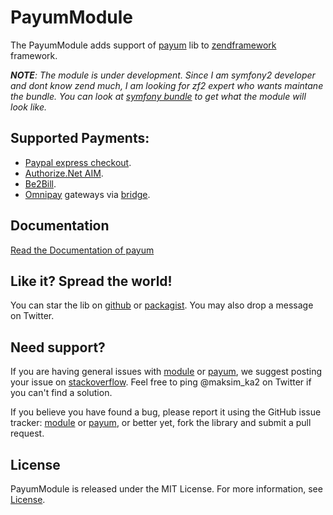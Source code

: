 PayumModule
===========

The PayumModule adds support of [payum](https://github.com/Payum/Payum) lib to [zendframework](http://framework.zend.com/) framework.

_**NOTE**: The module is under development. Since I am symfony2 developer and dont know zend much, I am looking for zf2 expert who wants maintane the bundle. You can look at [symfony bundle](https://github.com/Payum/PayumBundle) to get what the module will look like._

Supported Payments:
-------------------

- [Paypal express checkout](https://github.com/Payum/PaypalExpressCheckoutNvp).
- [Authorize.Net AIM](https://github.com/Payum/AuthorizeNetAim).
- [Be2Bill](https://github.com/Payum/Be2Bill).
- [Omnipay](https://github.com/adrianmacneil/omnipay) gateways via [bridge](https://github.com/Payum/OmnipayBridge). 

Documentation
-------------

[Read the Documentation of payum ](https://github.com/Payum/Payum#payum-)

Like it? Spread the world!
--------------------------

You can star the lib on [github](https://github.com/Payum/PayumModule) or [packagist](https://packagist.org/packages/payum/payum-module). You may also drop a message on Twitter.  

Need support?
-------------

If you are having general issues with [module](https://github.com/Payum/PayumModule) or [payum](https://github.com/Payum/Payum), we suggest posting your issue on [stackoverflow](http://stackoverflow.com/). Feel free to ping @maksim_ka2 on Twitter if you can't find a solution.

If you believe you have found a bug, please report it using the GitHub issue tracker: [module](https://github.com/Payum/PayumModule/issues) or [payum](https://github.com/Payum/Payum/issues), or better yet, fork the library and submit a pull request.

License
-------

PayumModule is released under the MIT License. For more information, see [License](LICENSE).
